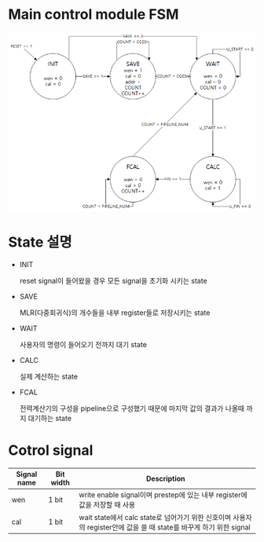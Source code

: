 Main control module FSM
==================

![FSM](./img/FSM.png)

# State 설명
* INIT 

  reset signal이 들어왔을 경우 모든 signal을 초기화 시키는 state

* SAVE

    MLR(다중회귀식)의 개수들을 내부 register들로 저장시키는 state

* WAIT

    사용자의 명령이 들어오기 전까지 대기 state

* CALC

    실제 계산하는 state
* FCAL

    전력계산기의 구성을 pipeline으로 구성했기 때문에 마지막 값의 결과가 나올때 까지 대기하는 state

 Cotrol signal
 ===========

| Signal name | Bit width | Description                                                                             |
|-------------|-----------|-----------------------------------------------------------------------------------------|
| wen         | 1 bit     | write enable signal이며 prestep에 있는 내부 register에 값을 저장할 때 사용                              |
| cal         | 1 bit     | wait state에서 calc state로 넘어가기 위한 신호이며 사용자의 register안에 값을 쓸 때 state를 바꾸게 하기 위한 signal |
